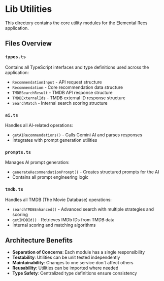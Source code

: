 # Lib Utilities

This directory contains the core utility modules for the Elemental Recs application.

## Files Overview

### `types.ts`
Contains all TypeScript interfaces and type definitions used across the application:
- `RecommendationInput` - API request structure
- `Recommendation` - Core recommendation data structure  
- `TMDBSearchResult` - TMDB API response structure
- `TMDBExternalIds` - TMDB external ID response structure
- `SearchMatch` - Internal search scoring structure

### `ai.ts` 
Handles all AI-related operations:
- `getAIRecommendations()` - Calls Gemini AI and parses responses
- Integrates with prompt generation utilities

### `prompts.ts`
Manages AI prompt generation:
- `generateRecommendationPrompt()` - Creates structured prompts for the AI
- Contains all prompt engineering logic

### `tmdb.ts`
Handles all TMDB (The Movie Database) operations:
- `searchTMDBEnhanced()` - Advanced search with multiple strategies and scoring
- `getIMDBId()` - Retrieves IMDb IDs from TMDB data
- Internal scoring and matching algorithms

## Architecture Benefits

- **Separation of Concerns**: Each module has a single responsibility
- **Testability**: Utilities can be unit tested independently  
- **Maintainability**: Changes to one service don't affect others
- **Reusability**: Utilities can be imported where needed
- **Type Safety**: Centralized type definitions ensure consistency 
